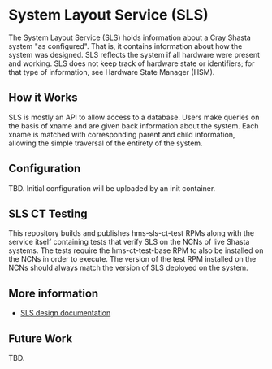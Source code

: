 # System Layout Service (SLS)

The System Layout Service (SLS) holds information about a Cray Shasta system "as configured".  That is, it contains information about how the system was designed.  SLS reflects the system if all hardware were present and working.  SLS does not keep track of hardware state or identifiers; for that type of information, see Hardware State Manager (HSM).

## How it Works

SLS is mostly an API to allow access to a database.  Users make queries on the basis of xname and are given back information about the system.  Each xname is matched with corresponding parent and child information, allowing the simple traversal of the entirety of the system.

## Configuration

TBD.  Initial configuration will be uploaded by an init container.

## SLS CT Testing

This repository builds and publishes hms-sls-ct-test RPMs along with the service itself containing tests that verify SLS on the
NCNs of live Shasta systems. The tests require the hms-ct-test-base RPM to also be installed on the NCNs in order to execute.
The version of the test RPM installed on the NCNs should always match the version of SLS deployed on the system.

## More information

* [SLS design documentation](https://connect.us.cray.com/confluence/display/CASMHMS/System+Layout+Service+%28SLS%29+Design+Documentation)

## Future Work

TBD.